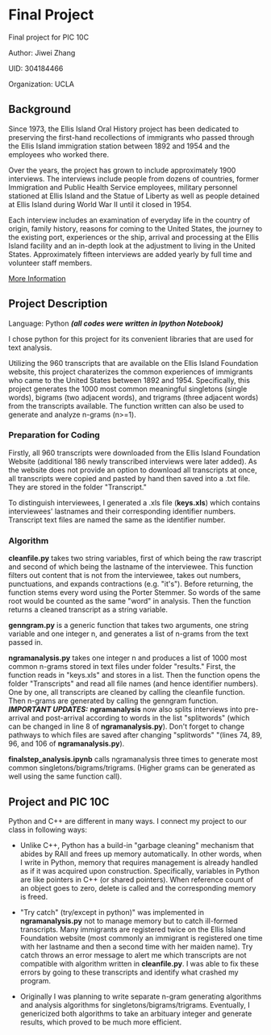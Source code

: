 # Final Project

Final project for PIC 10C

Author: Jiwei Zhang

UID: 304184466

Organization: UCLA

## Background

Since 1973, the Ellis Island Oral History project has been dedicated to preserving the first-hand recollections
of immigrants who passed through the Ellis Island immigration station between 1892 and 1954 and the employees
who worked there.

Over the years, the project has grown to include approximately 1900 interviews. The interviews include people
from dozens of countries, former Immigration and Public Health Service employees, military personnel stationed
at Ellis Island and the Statue of Liberty as well as people detained at Ellis Island during World War II until
it closed in 1954.

Each interview includes an examination of everyday life in the country of origin, family history, reasons for
coming to the United States, the journey to the existing port, experiences or the ship, arrival and processing
at the Ellis Island facility and an in-depth look at the adjustment to living in the United States.
Approximately fifteen interviews are added yearly by full time and volunteer staff members.

[More Information](http://www.libertyellisfoundation.org/oral-histories)

## Project Description 

Language: Python _**(all codes were written in Ipython Notebook)**_

I chose python for this project for its convenient libraries that are used for text analysis.

Utilizing the 960 transcripts that are available on the Ellis Island Foundation website, this project charaterizes the common experiences of immigrants who came to the United States between 1892 and 1954. Specifically, this project generates the 1000 most common meaningful singletons (single words), bigrams (two adjacent words), and trigrams (three adjacent words) from the transcripts available. The function written can also be used to generate and analyze n-grams (n>=1).

### Preparation for Coding
Firstly, all 960 transcripts were downloaded from the Ellis Island Foundation Website (additional 186 newly transcribed interviews were later added). As the website does not provide an option to download all transcripts at once, all transcripts were copied and pasted by hand then saved into a .txt file. They are stored in the folder "Transcript."

To distinguish interviewees, I generated a .xls file (**keys.xls**) which contains interviewees' lastnames and their corresponding identifier numbers. Transcript text files are named the same as the identifier number.

### Algorithm
**cleanfile.py** takes two string variables, first of which being the raw trascript and second of which being the lastname of the interviewee. This function filters out content that is not from the interviewee, takes out numbers, punctuations, and expands contractions (e.g. "it's"). Before returning, the function stems every word using the Porter Stemmer. So words of the same root would be counted as the same "word" in analysis. Then the function returns a cleaned transcript as a string variable.

**genngram.py** is a generic function that takes two arguments, one string variable and one integer n, and generates a list of n-grams from the text passed in.

**ngramanalysis.py** takes one integer n and produces a list of 1000 most common n-grams stored in text files under folder "results." First, the function reads in "keys.xls" and stores in a list. Then the function opens the folder "Transcripts" and read all file names (and hence identifier numbers). One by one, all transcripts are cleaned by calling the cleanfile function. Then n-grams are generated by calling the genngram function. _**IMPORTANT UPDATES:**_ **ngramanalysis** now also splits interviews into pre-arrival and post-arrival according to words in the list "splitwords" (which can be changed in line 8 of **ngramanalysis.py**). Don't forget to change pathways to which files are saved after changing "splitwords" "(lines 74, 89, 96, and 106 of **ngramanalysis.py**).

**finalstep_analysis.ipynb** calls ngramanalysis three times to generate most common singletons/bigrams/trigrams. (Higher grams can be generated as well using the same function call).

## Project and PIC 10C

Python and C++ are different in many ways. I connect my project to our class in following ways:

* Unlike C++, Python has a build-in "garbage cleaning" mechanism that abides by RAII and frees up memory automatically. In other words, when I write in Python, memory that requires management is already handled as if it was acquired upon construction. Specifically, variables in Python are like pointers in C++ (or shared pointers). When reference count of an object goes to zero, delete is called and the corresponding memory is freed.

* "Try catch" (try/except in python)" was implemented in **ngramanalysis.py** not to manage memory but to catch ill-formed transcripts. Many immigrants are registered twice on the Ellis Island Foundation website (most commonly an immigrant is registered one time with her lastname and then a second time with her maiden name). Try catch throws an error message to alert me which transcripts are not compatible with algorithm written in **cleanfile.py**. I was able to fix these errors by going to these transcripts and identify what crashed my program.

* Originally I was planning to write separate n-gram generating algorithms and analysis algorithms for singletons/bigrams/trigrams. Eventually, I genericized both algorithms to take an arbituary integer and generate results, which proved to be much more efficient.


